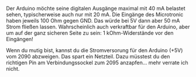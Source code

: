 Der Arduino möchte seine digitalen Ausgänge maximal mit 40 mA belastet sehen, typischerweise auch nur mit 20 mA. Die Eingänge des Microtronic haben jeweils 100 Ohm gegen GND. Das würde bei 5V dann aber 50 mA Strom fließen lassen. Wahrscheinlich auch verkraftbar für den Arduino, aber um auf der ganz sicheren Seite zu sein: 1 kOhm-Widerstände vor den Eingängen!

Wenn du mutig bist, kannst du die Stromversorung für den Arduino (+5V) vom 2090 abzweigen. Das spart ein Netzteil. Dazu müsstest du den richtigen Pin am Verbindungssockel zum 2095 anzapfen... mehr verrate ich nicht.

